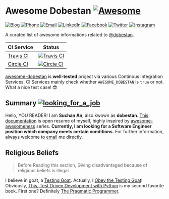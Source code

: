 # Awesome Dobestan [![Awesome](https://cdn.rawgit.com/sindresorhus/awesome/d7305f38d29fed78fa85652e3a63e154dd8e8829/media/badge.svg)](https://github.com/dobestan/awesome-dobestan)

[![Blog](https://img.shields.io/badge/blog-https://dobest.io-blue.svg?style=flat-square)](https://dobest.io/)
[![Phone](https://img.shields.io/badge/phone-+82.10.2220.5736-blue.svg?style=flat-square)]()
[![Email](https://img.shields.io/badge/Email-me@ansuchan.com-blue.svg?style=flat-square)](mailto:me@ansuchan.com)
[![LinkedIn](https://img.shields.io/badge/LinkedIn-dobestan-0077B5.svg?style=flat-square)](https://kr.linkedin.com/in/dobestan)
[![Facebook](https://img.shields.io/badge/Facebook-dobestan-3b5998.svg?style=flat-square)](https://www.facebook.com/dobestan)
[![Twitter](https://img.shields.io/badge/Twitter-dobestan-00aced.svg?style=flat-square)](https://twitter.com/dobestan)
[![Instagram](https://img.shields.io/badge/Instagram-dobestan-517fa4.svg?style=flat-square)](https://www.instagram.com/dobestan/)

A curated list of awesome informations related to [@dobestan](https://github.com/dobestan/).

| CI Service | Status |
| ---------- | ------ |
| [Travis CI](https://travis-ci.org/dobestan/awesome-dobestan) | [![Travis CI](https://img.shields.io/travis/dobestan/awesome-dobestan/master.svg?style=flat-square)](https://travis-ci.org/dobestan/awesome-dobestan) |
| [Circle CI](https://circleci.com/gh/dobestan/awesome-dobestan) | [![Circie CI](https://img.shields.io/circleci/project/dobestan/awesome-dobestan/master.svg?style=flat-square)](https://circleci.com/gh/dobestan/awesome-dobestan) |

[awesome-dobestan](https://github.com/dobestan/awesome-dobestan) is **well-tested** project via various Continous Integration Services.
CI Services mainly check whether `AWESOME_DOBESTAN` is `true` or not. What a nice test case! :sunglasses:


## Summary [![looking_for_a_job](https://img.shields.io/badge/looking_for_a_job-TRUE-brightgreen.svg?style=flat-square)]()

Hello, YOU READER! I am **Suchan An**, also kwown as **dobestan**. [This documentation](https://github.com/dobestan/awesome-dobestan)
is open resume of myself, highly inspired by [awesome-awesomeness](https://github.com/bayandin/awesome-awesomeness) series.
**Currently, I am looking for a Software Engineer position which company meets certain conditions.** For further information, always
welcome to [email](mailto:me@ansuchan.com) me directly.


## Religious Beliefs ##

> Before Reading this section, Giving disadvantaged because of religious beliefs is illegal.

I believe in goat, a [Testing Goat](https://twitter.com/testinggoat). Actually, I [Obey the Testing Goat](http://www.obeythetestinggoat.com/)!
Obviously, [This, Test Driven Development with Python](http://www.obeythetestinggoat.com/pages/book.html) is my second favorite book.
First one? Definitely [The Pragmatic Programmer](http://www.amazon.com/The-Pragmatic-Programmer-Journeyman-Master/dp/020161622X).
